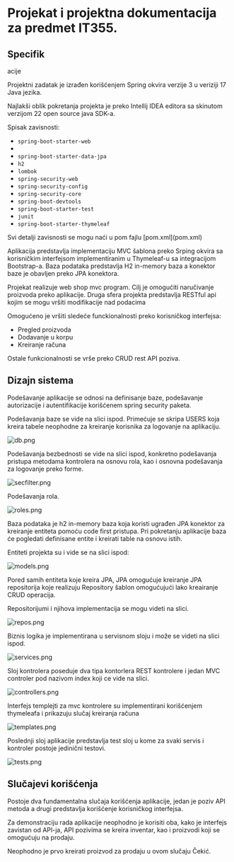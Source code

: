 # Projekat i projektna dokumentacija za predmet IT355.

## Specifik

acije

<p>Projektni zadatak je izrađen korišćenjem Spring okvira verzije 3 u veriziji 17 Java jezika. </p>
<p>Najlakši oblik pokretanja projekta je preko Intellij IDEA editora sa skinutom verzijom 22 open source java SDK-a.</p>

Spisak zavisnosti:

- `spring-boot-starter-web`
- 
- `spring-boot-starter-data-jpa`
- `h2`
- `lombok`
- `spring-security-web`
- `spring-security-config`
- `spring-security-core`
- `spring-boot-devtools`
- `spring-boot-starter-test`
- `junit`
- `spring-boot-starter-thymeleaf`

<p>Svi detalji zavisnosti se mogu naći u pom fajlu [pom.xml](pom.xml)</p>

<p>Aplikacija predstavlja implementaciju MVC šablona preko Srping okvira sa korisničkim interfejsom implementiranim u Thymeleaf-u sa integracijom Bootstrap-a. Baza podataka predstavlja H2 in-memory baza a konektor baze je obavljen preko JPA konektora.</p>

<p>Projekat realizuje web shop mvc program. Cilj je omogućiti naručivanje proizvoda preko aplikacije.
Druga sfera projekta predstavlja RESTful api kojim se mogu vršiti modifikacije nad podacima</p>

Omogućeno je vršiti sledeće funckionalnosti preko korisničkog interfejsa:

- Pregled proizvoda
- Dodavanje u korpu
- Kreiranje računa

<p>Ostale funkcionalnosti se vrše preko CRUD rest API poziva.</p>

## Dizajn sistema

<p>Podešavanje aplikacije se odnosi na definisanje baze, podešavanje autorizacije i autentifikacije korišćenem spring security paketa. </p>
<p>Podešavanja baze se vide na slici ispod. Primećuje se skripa USERS koja kreira tabele neophodne za kreiranje korisnika za logovanje na aplikaciju.</p>

![db.png](src%2Fmain%2Fresources%2Fdoc-images%2Fdb.png)

<p>Podešavanja bezbednosti se vide na slici ispod, konkretno podešavanja pristupa metodama kontrolera na osnovu rola, kao i osnovna podešavanja za logovanje preko forme.</p>

![secfilter.png](src%2Fmain%2Fresources%2Fdoc-images%2Fsecfilter.png)

<p>Podešavanja rola.</p>

![roles.png](src%2Fmain%2Fresources%2Fdoc-images%2Froles.png)

<p>Baza podataka je h2 in-memory baza koja koristi ugrađen JPA konektor za kreiranje entiteta pomoću code first pristupa. Pri pokretanju aplikacije baza će pogledati definisane entite i kreirati table na osnovu istih.</p>

Entiteti projekta su i vide se na slici ispod:

![models.png](src%2Fmain%2Fresources%2Fdoc-images%2Fmodels.png)

<p>Pored samih entiteta koje kreira JPA, JPA omogućuje kreiranje JPA repositorija koje realizuju Repository šablon omogućujući lako kreairanje CRUD operacija.</p>

Repositorijumi i njihova implementacija se mogu videti na slici.

![repos.png](src%2Fmain%2Fresources%2Fdoc-images%2Frepos.png)

<p>Biznis logika je implementirana u servisnom sloju i može se videti na slici ispod.</p>

![services.png](src%2Fmain%2Fresources%2Fdoc-images%2Fservices.png)

<p>Sloj kontrolera poseduje dva tipa kontorlera REST kontrolere i jedan MVC controler pod nazivom index koji се vide na slici.</p>

![controllers.png](src%2Fmain%2Fresources%2Fdoc-images%2Fcontrollers.png)

<p>Interfejs templejti za mvc kontrolere su implementirani korišćenjem thymeleafa i prikazuju slučaj kreiranja računa</p>

![templates.png](src%2Fmain%2Fresources%2Fdoc-images%2Ftemplates.png)

<p>Poslednji sloj aplikacije predstavlja test sloj u kome za svaki servis i kontroler postoje jedinični testovi.</p>

![tests.png](src%2Fmain%2Fresources%2Fdoc-images%2Ftests.png)

## Slučajevi korišćenja
<p>Postoje dva fundamentalna slučaja korišćenja aplikacije, jedan je poziv API metoda a drugi predstavlja korišćenje korisničkog interfejsa.</p>
<p>Za demonstraciju rada aplikacije neophodno je korisiti oba, kako je interfejs zavistan od API-ja, API pozivima se kreira inventar, kao i proizvodi koji se omogućuju na prodaju. </p>

Neophodno je prvo kreirati proizvod za prodaju u ovom slučaju Čekić.